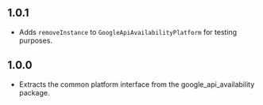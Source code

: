 ## 1.0.1

* Adds `removeInstance` to `GoogleApiAvailabilityPlatform` for testing purposes.

## 1.0.0

* Extracts the common platform interface from the google_api_availability package.
